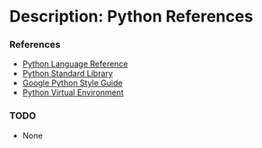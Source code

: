 # Description: Python References

### References
* [Python Language Reference](https://docs.python.org/3/reference/)
* [Python Standard Library](https://docs.python.org/3/library/)
* [Google Python Style Guide](https://github.com/google/styleguide/blob/gh-pages/pyguide.md)
* [Python Virtual Environment](https://github.com/vikash-india/UnixNotes2Myself/blob/master/src/sysadmin/system/P012_setup_python_virtual_environment.md)

### TODO
* None
